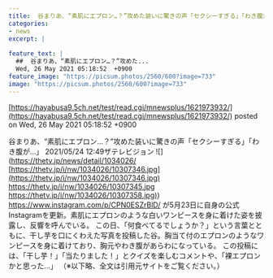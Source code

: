 ```yaml
---
title:  谷まりあ、“素肌にエプロン…？”攻めた装いに驚きの声「セクシーすぎる」「わき腹が…」  
categories:
- news
excerpt: |
  
feature_text: |
  ##  谷まりあ、“素肌にエプロン…？”攻めた...
  Wed, 26 May 2021 05:18:52  +0900
feature_image: "https://picsum.photos/2560/600?image=733"
image: "https://picsum.photos/2560/600?image=733"
---
```


[https://hayabusa9.5ch.net/test/read.cgi/mnewsplus/1621973932/](https://hayabusa9.5ch.net/test/read.cgi/mnewsplus/1621973932/)
posted on Wed, 26 May 2021 05:18:52  +0900

<!--more-->

谷まりあ、“素肌にエプロン…？”攻めた装いに驚きの声「セクシーすぎる」「わき腹が…」 2021/05/24 12:49ザテレビジョン ![](https://thetv.jp/news/detail/1034026/ [https://thetv.jp/i/nw/1034026/10307346.jpg](https://thetv.jp/i/nw/1034026/10307346.jpg) https://thetv.jp/i/nw/1034026/10307345.jpg [https://thetv.jp/i/nw/1034026/10307358.jpg)](https://thetv.jp/i/nw/1034026/10307358.jpg)) https://www.instagram.com/p/CPN0ESZrBlD/ が5月23日に自身の公式Instagramを更新。素肌にエプロンのような白いワンピースを身に着けた姿を披露し、反響を呼んでいる。 この日、「何食べてるでしょうか？」という言葉とともに、干し芋を口にくわえた写真を投稿した谷。胸当て付のエプロンのようなワンピースを身に着けており、胸元やわき腹があらわになっている。 この投稿には、「干し芋！」「当たりました！」とクイズを楽しむコメントや、「裸エプロンかと思った…」 （※以下略、全文は引用元サイトをご覧ください。）
